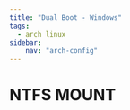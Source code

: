 ```yaml
---
title: "Dual Boot - Windows"
tags:
  - arch linux
sidebar:
    nav: "arch-config"
---
```


# NTFS MOUNT
